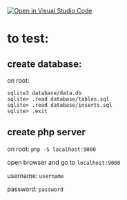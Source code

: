 [![Open in Visual Studio Code](https://classroom.github.com/assets/open-in-vscode-c66648af7eb3fe8bc4f294546bfd86ef473780cde1dea487d3c4ff354943c9ae.svg)](https://classroom.github.com/online_ide?assignment_repo_id=10620453&assignment_repo_type=AssignmentRepo)

# to test:

## create database:

on root:

```
sqlite3 database/data.db
sqlite> .read database/tables.sql
sqlite> .read database/inserts.sql
sqlite> .exit
```

## create php server

on root: ``php -S localhost:9000``

open browser and go to ``localhost:9000``

username: ``username``

password: ``password``
